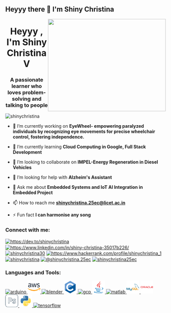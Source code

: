 ## Heyyy there	💟 I'm Shiny Christina

<img align="right" width="370" height="290" src="https://i.pinimg.com/originals/47/f0/34/47f0342cec72b800463bf003eac1257e.gif">

<h1 align="center">Heyyy , I'm Shiny Christina V</h1>
<h3 align="center">A passionate learner who loves problem-solving and talking to people</h3>

<p align="left"> <img src="https://komarev.com/ghpvc/?username=shinychristina&label=Profile%20views&color=0e75b6&style=flat" alt="shinychristina" /> </p>


- 🔭 I’m currently working on **EyeWheel- empowering paralyzed individuals by recognizing eye movements for precise wheelchair control, fostering independence.**

- 🌱 I’m currently learning **Cloud Computing in Google, Full Stack Development**

- 👯 I’m looking to collaborate on **IMPEL-Energy Regeneration in Diesel Vehicles**

- 🤝 I’m looking for help with **Alzheim's Assistant**

- 💬 Ask me about **Embedded Systems and IoT AI Integration in Embedded Project**

- 📫 How to reach me **shinychristina.25ec@licet.ac.in**

- ⚡ Fun fact **I can harmonise any song**

<h3 align="left">Connect with me:</h3>
<p align="left">
<a href="https://dev.to/https://dev.to/shinychristina" target="blank"><img align="center" src="https://raw.githubusercontent.com/rahuldkjain/github-profile-readme-generator/master/src/images/icons/Social/devto.svg" alt="https://dev.to/shinychristina" height="30" width="40" /></a>
<a href="https://linkedin.com/in/https://www.linkedin.com/in/shiny-christina-35017b226/" target="blank"><img align="center" src="https://raw.githubusercontent.com/rahuldkjain/github-profile-readme-generator/master/src/images/icons/Social/linked-in-alt.svg" alt="https://www.linkedin.com/in/shiny-christina-35017b226/" height="30" width="40" /></a>
<a href="https://instagram.com/shinychristina30" target="blank"><img align="center" src="https://raw.githubusercontent.com/rahuldkjain/github-profile-readme-generator/master/src/images/icons/Social/instagram.svg" alt="shinychristina30" height="30" width="40" /></a>
<a href="https://www.hackerrank.com/https://www.hackerrank.com/profile/shinychristina_1" target="blank"><img align="center" src="https://raw.githubusercontent.com/rahuldkjain/github-profile-readme-generator/master/src/images/icons/Social/hackerrank.svg" alt="https://www.hackerrank.com/profile/shinychristina_1" height="30" width="40" /></a>
<a href="https://www.leetcode.com/shinychristina" target="blank"><img align="center" src="https://raw.githubusercontent.com/rahuldkjain/github-profile-readme-generator/master/src/images/icons/Social/leet-code.svg" alt="shinychristina" height="30" width="40" /></a>
<a href="https://www.hackerearth.com/@shinychristina.25ec" target="blank"><img align="center" src="https://raw.githubusercontent.com/rahuldkjain/github-profile-readme-generator/master/src/images/icons/Social/hackerearth.svg" alt="@shinychristina.25ec" height="30" width="40" /></a>
<a href="https://auth.geeksforgeeks.org/user/shinychristina25ec" target="blank"><img align="center" src="https://raw.githubusercontent.com/rahuldkjain/github-profile-readme-generator/master/src/images/icons/Social/geeks-for-geeks.svg" alt="shinychristina25ec" height="30" width="40" /></a>
</p>

<h3 align="left">Languages and Tools:</h3>
<p align="left"> <a href="https://www.arduino.cc/" target="_blank" rel="noreferrer"> <img src="https://cdn.worldvectorlogo.com/logos/arduino-1.svg" alt="arduino" width="40" height="40"/> </a> <a href="https://aws.amazon.com" target="_blank" rel="noreferrer"> <img src="https://raw.githubusercontent.com/devicons/devicon/master/icons/amazonwebservices/amazonwebservices-original-wordmark.svg" alt="aws" width="40" height="40"/> </a> <a href="https://www.blender.org/" target="_blank" rel="noreferrer"> <img src="https://download.blender.org/branding/community/blender_community_badge_white.svg" alt="blender" width="40" height="40"/> </a> <a href="https://www.cprogramming.com/" target="_blank" rel="noreferrer"> <img src="https://raw.githubusercontent.com/devicons/devicon/master/icons/c/c-original.svg" alt="c" width="40" height="40"/> </a> <a href="https://cloud.google.com" target="_blank" rel="noreferrer"> <img src="https://www.vectorlogo.zone/logos/google_cloud/google_cloud-icon.svg" alt="gcp" width="40" height="40"/> </a> <a href="https://www.java.com" target="_blank" rel="noreferrer"> <img src="https://raw.githubusercontent.com/devicons/devicon/master/icons/java/java-original.svg" alt="java" width="40" height="40"/> </a> <a href="https://www.mathworks.com/" target="_blank" rel="noreferrer"> <img src="https://upload.wikimedia.org/wikipedia/commons/2/21/Matlab_Logo.png" alt="matlab" width="40" height="40"/> </a> <a href="https://www.mysql.com/" target="_blank" rel="noreferrer"> <img src="https://raw.githubusercontent.com/devicons/devicon/master/icons/mysql/mysql-original-wordmark.svg" alt="mysql" width="40" height="40"/> </a> <a href="https://www.oracle.com/" target="_blank" rel="noreferrer"> <img src="https://raw.githubusercontent.com/devicons/devicon/master/icons/oracle/oracle-original.svg" alt="oracle" width="40" height="40"/> </a> <a href="https://www.photoshop.com/en" target="_blank" rel="noreferrer"> <img src="https://raw.githubusercontent.com/devicons/devicon/master/icons/photoshop/photoshop-line.svg" alt="photoshop" width="40" height="40"/> </a> <a href="https://www.python.org" target="_blank" rel="noreferrer"> <img src="https://raw.githubusercontent.com/devicons/devicon/master/icons/python/python-original.svg" alt="python" width="40" height="40"/> </a> <a href="https://www.tensorflow.org" target="_blank" rel="noreferrer"> <img src="https://www.vectorlogo.zone/logos/tensorflow/tensorflow-icon.svg" alt="tensorflow" width="40" height="40"/> </a> </p>
